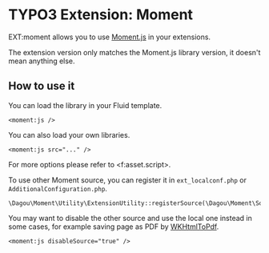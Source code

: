 # TYPO3 Extension: Moment

EXT:moment allows you to use [Moment.js](https://momentjs.com/) in your extensions.

The extension version only matches the Moment.js library version, it doesn't mean anything else.

## How to use it

You can load the library in your Fluid template.

    <moment:js />

You can also load your own libraries.

    <moment:js src="..." />

For more options please refer to &lt;f:asset.script&gt;.

To use other Moment source, you can register it in `ext_localconf.php` or `AdditionalConfiguration.php`.

    \Dagou\Moment\Utility\ExtensionUtility::registerSource(\Dagou\Moment\Source\JsDelivr::class);

You may want to disable the other source and use the local one instead in some cases, for example saving page as PDF by [WKHtmlToPdf](https://wkhtmltopdf.org/).

    <moment:js disableSource="true" />